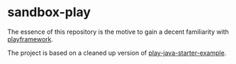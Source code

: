 # sandbox-play
The essence of this repository is the motive to gain a decent familiarity with [playframework](https://www.playframework.com).

The project is based on a cleaned up version of [play-java-starter-example](https://github.com/playframework/play-java-starter-example).
